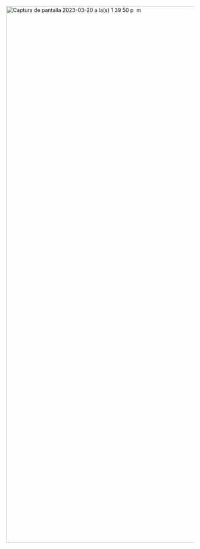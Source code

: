 <img width="1440" alt="Captura de pantalla 2023-03-20 a la(s) 1 39 50 p  m" src="https://user-images.githubusercontent.com/102936768/226423251-c23b802d-c2ac-4eca-9785-daaccdd94e10.png">
